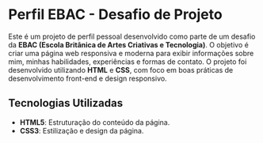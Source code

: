 # Perfil EBAC - Desafio de Projeto

Este é um projeto de perfil pessoal desenvolvido como parte de um desafio da **EBAC (Escola Britânica de Artes Criativas e Tecnologia)**. O objetivo é criar uma página web responsiva e moderna para exibir informações sobre mim, minhas habilidades, experiências e formas de contato. O projeto foi desenvolvido utilizando **HTML** e **CSS**, com foco em boas práticas de desenvolvimento front-end e design responsivo.


## Tecnologias Utilizadas

- **HTML5**: Estruturação do conteúdo da página.
- **CSS3**: Estilização e design da página.
